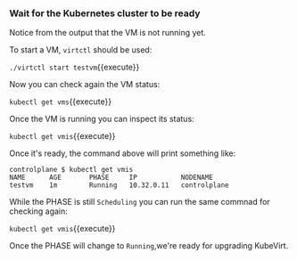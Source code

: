 ### Wait for the Kubernetes cluster to be ready

Notice from the output that the VM is not running yet.

To start a VM, `virtctl` should be used:

`./virtctl start testvm`{{execute}}

Now you can check again the VM status:

`kubectl get vms`{{execute}}

Once the VM is running you can inspect its status:

`kubectl get vmis`{{execute}}

Once it's ready, the command above will print something like:

~~~
controlplane $ kubectl get vmis
NAME      AGE       PHASE     IP           NODENAME
testvm    1m        Running   10.32.0.11   controlplane
~~~

While the PHASE is still `Scheduling` you can run the same commnad for checking again:

`kubectl get vmis`{{execute}}

Once the PHASE will change to `Running`,we're ready for upgrading KubeVirt.
